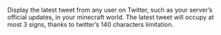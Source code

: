 Display the latest tweet from any user on Twitter, such as your server’s official updates, in your minecraft world. The latest tweet will occupy at most 3 signs, thanks to twitter’s 140 characters limitation.
